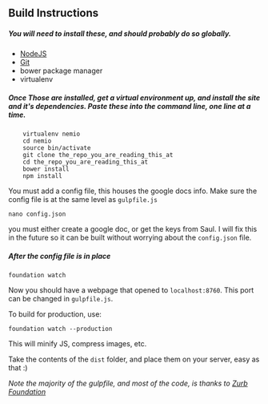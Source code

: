 
## Build Instructions

##### You will need to install these, and should probably do so globally.

* [NodeJS](https://nodejs.org/en/)
* [Git](https://git-scm.com/)
* bower package manager
* virtualenv

##### Once Those are installed, get a virtual environment up, and install the site and it's dependencies. Paste these into the command line, one line at a time.

```
    virtualenv nemio
    cd nemio
    source bin/activate
    git clone the_repo_you_are_reading_this_at
    cd the_repo_you_are_reading_this_at
    bower install
    npm install
```
You must add a config file, this houses the google docs info.
Make sure the config file is at the same level as `gulpfile.js`
```
nano config.json
```
you must either create a google doc, or get the keys from Saul.
I will fix this in the future so it can be built without worrying about the `config.json` file.

##### After the config file is in place

```
foundation watch
```
Now you should have a webpage that opened to `localhost:8760`.
This port can be changed in `gulpfile.js`.

To build for production, use:
```
foundation watch --production
```
This will minify JS, compress images, etc.

Take the contents of the `dist` folder, and place them on your server, easy as that :)


*Note the majority of the gulpfile, and most of the code, is thanks to [Zurb Foundation](https://github.com/zurb/foundation-zurb-template)*

